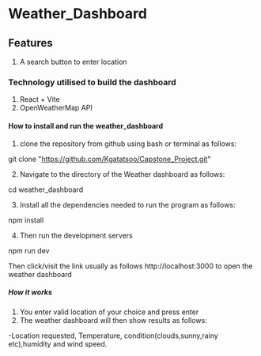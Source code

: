 # Weather_Dashboard

## Features

1. A search button to enter location


### Technology utilised to build the dashboard

1. React + Vite
2. OpenWeatherMap API

#### How to install and run the weather_dashboard

1. clone the repository from github using bash or terminal as follows:

git clone "https://github.com/Kgatatsoo/Capstone_Project.git"

2. Navigate to the directory of the Weather dashboard as follows:

cd weather_dashboard

3. Install all the dependencies needed to run the program as follows:

npm install

4. Then run the development servers

npm run dev

Then click/visit the link usually as follows http://localhost:3000 to open the weather dashboard

##### How it works

1. You enter valid location of your choice and press enter
2. The weather dashboard will then show results as follows:

-Location requested, Temperature, condition(clouds,sunny,rainy etc),humidity and wind speed.

